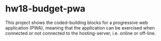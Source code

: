 # hw18-budget-pwa
This project shows the coded-building blocks for a progressive web application (PWA), meaning that the application can be exercised when connected or not connected to the hosting-server, i.e. online or off-line.
